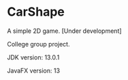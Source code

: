 # CarShape
A simple 2D game. [Under development]

College group project.

JDK version: 13.0.1 

JavaFX version: 13 
